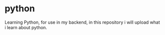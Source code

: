 # python
Learning Python, for use in my backend, in this repository i will upload  what i learn about python.
